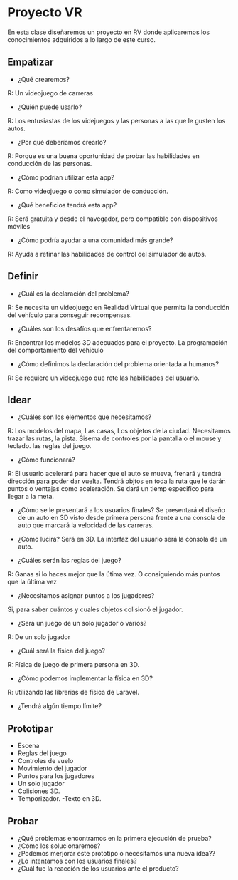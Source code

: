# Proyecto VR
En esta clase diseñaremos un proyecto en RV donde aplicaremos los conocimientos adquiridos a lo largo de este curso. 

## Empatizar
- ¿Qué crearemos?

R: Un videojuego de carreras

- ¿Quién puede usarlo?

R: Los entusiastas de los videjuegos y las personas a las que le gusten los autos.

- ¿Por qué deberíamos crearlo?

R: Porque es una buena oportunidad de probar las habilidades en conducción de las personas.

- ¿Cómo podrían utilizar esta app?

R: Como videojuego o como simulador de conducción.

- ¿Qué beneficios tendrá esta app?

R: Será gratuita y desde el navegador, pero compatible con dispositivos móviles

- ¿Cómo podría ayudar a una comunidad más grande?

R: Ayuda a refinar las habilidades de control del simulador de autos.


## Definir
- ¿Cuál es la declaración del problema?

R: Se necesita un videojuego en Realidad Virtual que permita la conducción del vehículo para conseguir recompensas.

- ¿Cuáles son los desafíos que enfrentaremos?

R: Encontrar los modelos 3D adecuados para el proyecto. La programación del comportamiento del vehículo

- ¿Cómo definimos la declaración del problema orientada a humanos?

R: Se requiere un videojuego que rete las habilidades del usuario.

## Idear
- ¿Cuáles son los elementos que necesitamos?

R: Los modelos del mapa, Las casas, Los objetos de la ciudad. Necesitamos trazar las rutas, la pista. Sisema de controles por la pantalla o el mouse y teclado. las reglas del juego.

- ¿Cómo funcionará?

R: El usuario acelerará para hacer que el auto se mueva, frenará y tendrá dirección para poder dar vuelta. Tendrá objtos en toda la ruta que le darán puntos o ventajas como aceleración. Se dará un tiemp especifico para llegar a la meta.

- ¿Cómo se le presentará a los usuarios finales?
Se presentará el diseño de un auto en 3D visto desde primera persona frente a una consola de auto que marcará la velocidad de las carreras.

- ¿Cómo lucirá?
Será en 3D. La interfaz del usuario será la consola de un auto.

- ¿Cuáles serán las reglas del juego?

R: Ganas si lo haces mejor que la útima vez. O consiguiendo más puntos que la última vez

- ¿Necesitamos asignar puntos a los jugadores?

Si, para saber cuántos y cuales objetos colisionó el jugador.

- ¿Será un juego de un solo jugador o varios?

R: De un solo jugador

- ¿Cuál será la física del juego?

R: Física de juego de primera persona en 3D. 

- ¿Cómo podemos implementar la física en 3D?

R: utilizando las librerias de física de Laravel.
- ¿Tendrá algún tiempo límite?

## Prototipar
- Escena
- Reglas del juego
- Controles de vuelo
- Movimiento del jugador
- Puntos para los jugadores
- Un solo jugador
- Colisiones 3D.
- Temporizador.
-Texto en 3D.

## Probar
- ¿Qué problemas encontramos en la primera ejecución de prueba?
- ¿Cómo los solucionaremos?
- ¿Podemos merjorar este prototipo o necesitamos una nueva idea??
- ¿Lo intentamos con los usuarios finales?
- ¿Cuál fue la reacción de los usuarios ante el producto?
